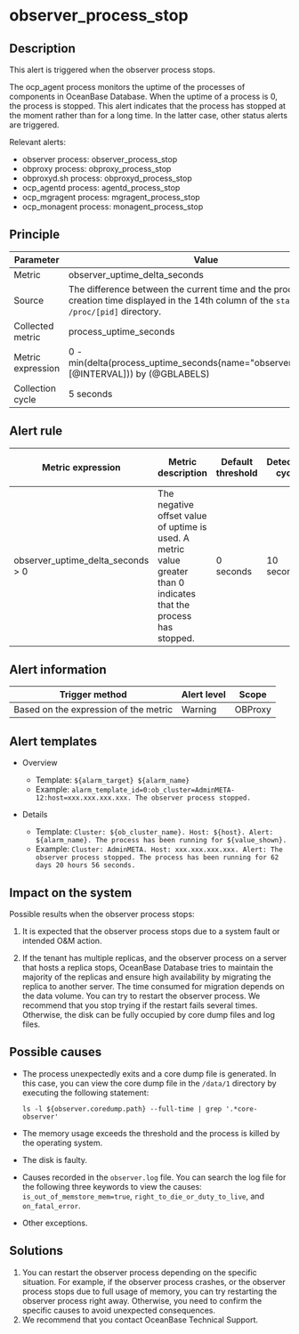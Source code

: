 # observer_process_stop

## Description

This alert is triggered when the observer process stops.

The ocp_agent process monitors the uptime of the processes of components in OceanBase Database. When the uptime of a process is 0, the process is stopped. This alert indicates that the process has stopped at the moment rather than for a long time. In the latter case, other status alerts are triggered.

Relevant alerts:

* observer process: observer_process_stop
* obproxy process: obproxy_process_stop
* obproxyd.sh process: obproxyd_process_stop
* ocp_agentd process: agentd_process_stop
* ocp_mgragent process: mgragent_process_stop
* ocp_monagent process: monagent_process_stop

## Principle

| Parameter | Value |
|--------|---------------------------------|
| Metric | observer_uptime_delta_seconds |
| Source | The difference between the current time and the process creation time displayed in the 14th column of the `stat` file in the `/proc/[pid]` directory.   |
| Collected metric | process_uptime_seconds |
| Metric expression | 0 - min(delta(process_uptime_seconds{name="observer",@LABELS}[@INTERVAL])) by (@GBLABELS) |
| Collection cycle | 5 seconds |

## Alert rule

| Metric expression | Metric description | Default threshold | Detection cycle | Time before clearance |
|------|------|------|------|------|
| observer_uptime_delta_seconds > 0 | The negative offset value of uptime is used. A metric value greater than 0 indicates that the process has stopped.  | 0 seconds | 10 seconds | 5 minutes |

## Alert information

| Trigger method | Alert level | Scope |
|------|------|------|
| Based on the expression of the metric | Warning | OBProxy |

## Alert templates

* Overview

  * Template: `${alarm_target} ${alarm_name}`
  * Example: `alarm_template_id=0:ob_cluster=AdminMETA-12:host=xxx.xxx.xxx.xxx. The observer process stopped.`

* Details

  * Template: `Cluster: ${ob_cluster_name}. Host: ${host}. Alert: ${alarm_name}. The process has been running for ${value_shown}.`
  * Example: `Cluster: AdminMETA. Host: xxx.xxx.xxx.xxx. Alert: The observer process stopped. The process has been running for 62 days 20 hours 56 seconds.`

## Impact on the system

Possible results when the observer process stops:

1. It is expected that the observer process stops due to a system fault or intended O&M action.

2. If the tenant has multiple replicas, and the observer process on a server that hosts a replica stops, OceanBase Database tries to maintain the majority of the replicas and ensure high availability by migrating the replica to another server. The time consumed for migration depends on the data volume. You can try to restart the observer process. We recommend that you stop trying if the restart fails several times. Otherwise, the disk can be fully occupied by core dump files and log files.

## Possible causes

* The process unexpectedly exits and a core dump file is generated. In this case, you can view the core dump file in the `/data/1` directory by executing the following statement:

   ```shell
   ls -l ${observer.coredump.path} --full-time | grep '.*core-observer'
   ```

* The memory usage exceeds the threshold and the process is killed by the operating system.
* The disk is faulty.
* Causes recorded in the `observer.log` file. You can search the log file for the following three keywords to view the causes: `is_out_of_memstore_mem=true`, `right_to_die_or_duty_to_live`, and `on_fatal_error`.
* Other exceptions.

## Solutions

1. You can restart the observer process depending on the specific situation. For example, if the observer process crashes, or the observer process stops due to full usage of memory, you can try restarting the observer process right away. Otherwise, you need to confirm the specific causes to avoid unexpected consequences.
2. We recommend that you contact OceanBase Technical Support.
